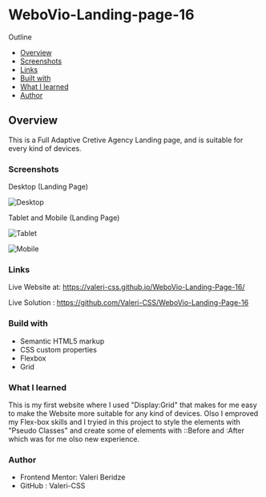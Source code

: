  # WeboVio-Landing-page-16

Outline

- [Overview](#overview)
- [Screenshots](#screenshots)
- [Links](#links)
- [Built with](#built-with)
- [What I learned](#what-i-learned)
- [Author](#author)


## Overview
This is a Full Adaptive Cretive Agency Landing page, and is suitable for every kind of devices. 

### Screenshots

Desktop (Landing Page)


![Desktop](https://github.com/Valeri-CSS/WeboVio-Landing-Page/assets/116646278/af329527-1cdf-4752-bb25-a1b115b06d26)


Tablet and Mobile (Landing Page)

![Tablet](https://github.com/Valeri-CSS/WeboVio-Landing-Page/assets/116646278/1504af94-a038-4533-959d-f6100fbe7097)

![Mobile](https://github.com/Valeri-CSS/WeboVio-Landing-Page/assets/116646278/99ba5627-ed9a-441f-b35d-16aa478b3e43)





### Links

Live Website at: https://valeri-css.github.io/WeboVio-Landing-Page-16/

Live Solution : https://github.com/Valeri-CSS/WeboVio-Landing-Page-16


### Build with

- Semantic HTML5 markup
- CSS custom properties
- Flexbox
- Grid

### What I learned

This is my first website  where I used "Display:Grid" that makes for me easy to make the Website more suitable for any kind of devices. Olso I emproved my Flex-box skills and I tryied in this project to style the elements with "Pseudo Classes" and create some of elements with ::Before and :After which was for me olso new experience.

### Author

- Frontend Mentor: Valeri Beridze 
- GitHub : Valeri-CSS







